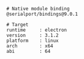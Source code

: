     # Native module binding
    @serialport/bindings@9.0.1
    
    # Target
    runtime     : electron 
    version     : 3.1.2
    platform    : linux
    arch        : x64
    abi         : 64
